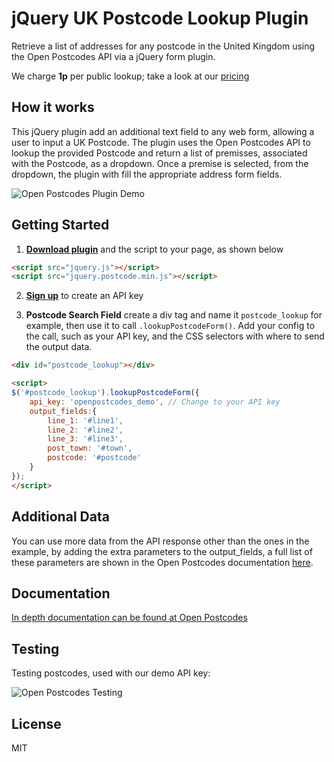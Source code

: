 # jQuery UK Postcode Lookup Plugin

Retrieve a list of addresses for any postcode in the United Kingdom using the Open Postcodes API via a jQuery form plugin.

We charge **1p** per public lookup; take a look at our [pricing](https://openpostcodes.com/pricing)

## How it works

This jQuery plugin add an additional text field to any web form, allowing a user to input a UK Postcode. The plugin uses the Open Postcodes API to lookup the provided Postcode and return a list of premisses, associated with the Postcode, as a dropdown. Once a premise is selected, from the dropdown, the plugin with fill the appropriate address form fields.

![Open Postcodes Plugin Demo](https://raw.github.com/OpenPostcodes/postcodes-jquery/master/example/demo.png)

## Getting Started
1) **[Download plugin](https://raw.github.com/OpenPostcodes/postcodes-jquery/master/dist/postcode.min.js)** and the script to your page, as shown below

```html
<script src="jquery.js"></script>
<script src="jquery.postcode.min.js"></script>
```

2) **[Sign up](https://openpostcodes.com/signup)** to create an API key

3) **Postcode Search Field** create a div tag and name it `postcode_lookup` for example, then use it to call `.lookupPostcodeForm()`. Add your config to the call, such as your API key, and the CSS selectors with where to send the output data.

```html
<div id="postcode_lookup"></div>

<script>
$('#postcode_lookup').lookupPostcodeForm({
    api_key: 'openpostcodes_demo', // Change to your API key
    output_fields:{
        line_1: '#line1',
        line_2: '#line2',
        line_3: '#line3',
        post_town: '#town',
        postcode: '#postcode'
    }
});
</script>
```

## Additional Data

You can use more data from the API response other than the ones in the example, by adding the extra parameters to the output_fields, a full list of these parameters are shown in the Open Postcodes documentation [here](https://openpostcodes.com/documentation#postcode).

## Documentation

[In depth documentation can be found at Open Postcodes](https://openpostcodes.com/documentation#examples-jquery)

## Testing

Testing postcodes, used with our demo API key:

![Open Postcodes Testing](https://raw.github.com/OpenPostcodes/postcodes-jquery/master/example/testing.png)

## License
MIT

